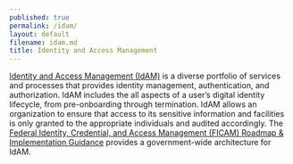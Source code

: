 ```yaml
---
published: true
permalink: /idam/
layout: default
filename: idam.md
title: Identity and Access Management
---
```


[Identity and Access Management (IdAM)](http://www.idmanagement.gov/) is a diverse portfolio of services and processes that provides identity management, authentication, and authorization. IdAM includes the all aspects of a user’s digital identity lifecycle, from pre-onboarding through termination. IdAM allows an organization to ensure that access to its sensitive information and facilities is only granted to the appropriate individuals and audited accordingly. The [Federal Identity, Credential, and Access Management (FICAM) Roadmap & Implementation Guidance](https://www.idmanagement.gov/IDM/servlet/fileField?entityId=ka0t0000000TNNBAA4&field=File__Body__s) provides a government-wide architecture for IdAM. 
